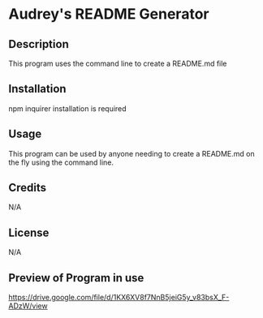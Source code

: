 # Audrey's README Generator


## Description 

This program uses the command line to create a README.md file

## Installation 

npm inquirer installation is required 

## Usage 

This program can be used by anyone needing to create a README.md on the fly using the command line.  

## Credits

N/A

## License

N/A

## Preview of Program in use   

https://drive.google.com/file/d/1KX6XV8f7NnB5jeiG5y_v83bsX_F-ADzW/view
